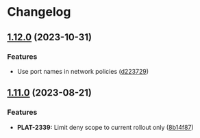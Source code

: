 # Changelog

## [1.12.0](https://github.com/lokalise/kustomize-service-base/compare/rollout-v1.11.0...rollout-v1.12.0) (2023-10-31)


### Features

* Use port names in network policies ([d223729](https://github.com/lokalise/kustomize-service-base/commit/d223729b9b3e8204074a0db8a5c4078c38b2d830))

## [1.11.0](https://github.com/lokalise/kustomize-service-base/compare/rollout-v1.10.1...rollout-v1.11.0) (2023-08-21)


### Features

* **PLAT-2339:** Limit deny scope to current rollout only ([8b14f87](https://github.com/lokalise/kustomize-service-base/commit/8b14f870c42d613d2b8faf1ed1d0c51285c789b2))
